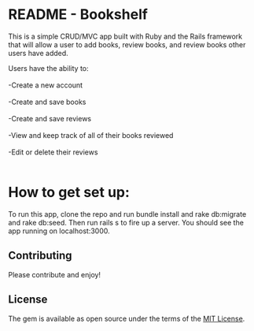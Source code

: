 # README - Bookshelf

This is a simple CRUD/MVC app built with Ruby and the Rails framework that will allow a user to add books, review books, and review books other users have added. 

Users have the ability to: 
<br><br>
  -Create a new account<br><br>
  -Create and save books <br><br>
  -Create and save reviews <br><br>
  -View and keep track of all of their books reviewed <br><br>
  -Edit or delete their reviews<br><br>

# How to get set up:

To run this app, clone the repo and run bundle install and rake db:migrate and rake db:seed. Then run rails s to fire up a server. You should see the app running on localhost:3000.

## Contributing

Please contribute and enjoy!

## License

The gem is available as open source under the terms of the [MIT License](https://opensource.org/licenses/MIT).
